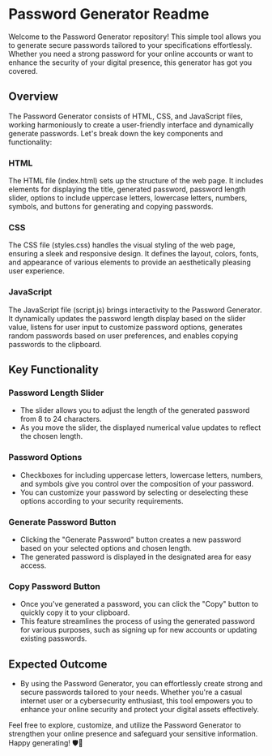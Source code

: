 # Password Generator Readme
Welcome to the Password Generator repository! This simple tool allows you to generate secure passwords tailored to your specifications effortlessly. Whether you need a strong password for your online accounts or want to enhance the security of your digital presence, this generator has got you covered.

## Overview
The Password Generator consists of HTML, CSS, and JavaScript files, working harmoniously to create a user-friendly interface and dynamically generate passwords. Let's break down the key components and functionality:

### HTML
The HTML file (index.html) sets up the structure of the web page. It includes elements for displaying the title, generated password, password length slider, options to include uppercase letters, lowercase letters, numbers, symbols, and buttons for generating and copying passwords.

### CSS
The CSS file (styles.css) handles the visual styling of the web page, ensuring a sleek and responsive design. It defines the layout, colors, fonts, and appearance of various elements to provide an aesthetically pleasing user experience.

### JavaScript
The JavaScript file (script.js) brings interactivity to the Password Generator. It dynamically updates the password length display based on the slider value, listens for user input to customize password options, generates random passwords based on user preferences, and enables copying passwords to the clipboard.

## Key Functionality

### Password Length Slider
- The slider allows you to adjust the length of the generated password from 8 to 24 characters.
- As you move the slider, the displayed numerical value updates to reflect the chosen length.

### Password Options
- Checkboxes for including uppercase letters, lowercase letters, numbers, and symbols give you control over the composition of your password.
- You can customize your password by selecting or deselecting these options according to your security requirements.

### Generate Password Button
- Clicking the "Generate Password" button creates a new password based on your selected options and chosen length.
- The generated password is displayed in the designated area for easy access.

### Copy Password Button
- Once you've generated a password, you can click the "Copy" button to quickly copy it to your clipboard.
- This feature streamlines the process of using the generated password for various purposes, such as signing up for new accounts or updating existing passwords.

## Expected Outcome
- By using the Password Generator, you can effortlessly create strong and secure passwords tailored to your needs. Whether you're a casual internet user or a cybersecurity enthusiast, this tool empowers you to enhance your online security and protect your digital assets effectively.

Feel free to explore, customize, and utilize the Password Generator to strengthen your online presence and safeguard your sensitive information. Happy generating! 🛡️🔐
